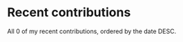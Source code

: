 # Recent contributions

All <!-- recent_contributions_count starts -->0<!-- recent_contributions_count ends --> of my recent contributions, ordered by the date DESC.

<!-- recent_contributions starts -->

<!-- recent_contributions ends -->
